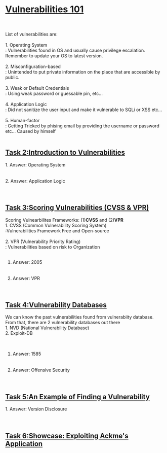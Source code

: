 <h1><ins>Vulnerabilities 101</ins></h1><br><br>
List of vulnerabilities are:<br><br>
1. Operating System <br> : Vulnerabilities found in OS and usually cause privilege escalation. Remember to update your OS to latest version.<br><br>
2. Misconfiguration-based <br> : Unintended to put private information on the place that are accessible by public.<br><br>
3. Weak or Default Credentials<br> : Using weak password or guessable pin, etc...<br><br>
4. Application Logic<br> : Did not sanitize the user input and make it vulnerable to SQLi or XSS etc...<br><br>
5. Human-factor<br> : Getting Tricked by phising email by providing the username or password etc... Caused by himself<br><br>

<h2><ins>Task 2:Introduction to Vulnerabilities</ins></h2>
1. Answer: Operating System<br><br><br>
2. Answer: Application Logic <br><br><br>
<h2><ins>Task 3:Scoring Vulnerabilities (CVSS & VPR)</ins></h2>
Scoring Vulnearbilites Frameworks: (1)<b>CVSS</b> and (2)<b>VPR</b><br>
1. CVSS (Common Vulnerability Scoring System)<br> :Vulnerabilities Framework Free and Open-source <br><br>
2. VPR (Vulnerability Priority Rating)<br> : Vulnerabilities based on risk to Organization <br><br>

1. Answer: 2005 <br><br><br>
2. Answer: VPR<br><br><br>

<h2><ins>Task 4:Vulnerability Databases</ins></h2>
We can know the past vulnerabilities found from vulnerabiity database. <br>
From that, there are 2 vulnerability databases out there<br>
1. NVD (National Vulnerability Database)<br>
2. Exploit-DB<br><br><br>


1. Answer: 1585 <br><br><br>
2. Answer: Offensive Security<br><br><br>
<h2><ins>Task 5:An Example of Finding a Vulnerability</ins></h2>
1. Answer: Version Disclosure<br><br><br>

<h2><ins>Task 6:Showcase: Exploiting Ackme's Application</ins></h2>
